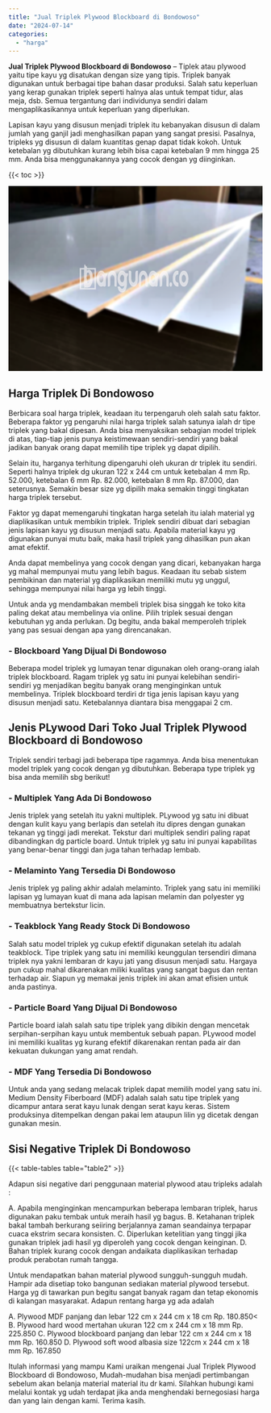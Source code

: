 ```yaml
---
title: "Jual Triplek Plywood Blockboard di Bondowoso"
date: "2024-07-14"
categories: 
  - "harga"
---
```


**Jual Triplek Plywood Blockboard di Bondowoso** – Tiplek atau plywood yaitu tipe kayu yg disatukan dengan size yang tipis. Triplek banyak digunakan untuk berbagai tipe bahan dasar produksi. Salah satu keperluan yang kerap gunakan triplek seperti halnya alas untuk tempat tidur, alas meja, dsb. Semua tergantung dari individunya sendiri dalam mengaplikasikannya untuk keperluan yang diperlukan.

Lapisan kayu yang disusun menjadi triplek itu kebanyakan disusun di dalam jumlah yang ganjil jadi menghasilkan papan yang sangat presisi. Pasalnya, tripleks yg disusun di dalam kuantitas genap dapat tidak kokoh. Untuk ketebalan yg dibutuhkan kurang lebih bisa capai ketebalan 9 mm hingga 25 mm. Anda bisa menggunakannya yang cocok dengan yg diinginkan.

{{< toc >}}

![Jual Triplek Plywood Blockboard di Bondowoso](/images/jual-triplek-murah-19.png)

## Harga Triplek Di Bondowoso

Berbicara soal harga triplek, keadaan itu terpengaruh oleh salah satu faktor. Beberapa faktor yg pengaruhi nilai harga triplek salah satunya ialah dr tipe triplek yang bakal dipesan. Anda bisa menyaksikan sebagian model triplek di atas, tiap-tiap jenis punya keistimewaan sendiri-sendiri yang bakal jadikan banyak orang dapat memilih tipe triplek yg dapat dipilih.

Selain itu, harganya terhitung dipengaruhi oleh ukuran dr triplek itu sendiri. Seperti halnya triplek dg ukuran 122 x 244 cm untuk ketebalan 4 mm Rp. 52.000, ketebalan 6 mm Rp. 82.000, ketebalan 8 mm Rp. 87.000, dan seterusnya. Semakin besar size yg dipilih maka semakin tinggi tingkatan harga triplek tersebut.

Faktor yg dapat memengaruhi tingkatan harga setelah itu ialah material yg diaplikasikan untuk membikin triplek. Triplek sendiri dibuat dari sebagian jenis lapisan kayu yg disusun menjadi satu. Apabila material kayu yg digunakan punyai mutu baik, maka hasil triplek yang dihasilkan pun akan amat efektif.

Anda dapat membelinya yang cocok dengan yang dicari, kebanyakan harga yg mahal mempunyai mutu yang lebih bagus. Keadaan itu sebab sistem pembikinan dan material yg diaplikasikan memiliki mutu yg unggul, sehingga mempunyai nilai harga yg lebih tinggi.

Untuk anda yg mendambakan membeli triplek bisa singgah ke toko kita paling dekat atau membelinya via online. Pilih triplek sesuai dengan kebutuhan yg anda perlukan. Dg begitu, anda bakal memperoleh triplek yang pas sesuai dengan apa yang direncanakan.

### \- Blockboard Yang Dijual Di Bondowoso

Beberapa model triplek yg lumayan tenar digunakan oleh orang-orang ialah triplek blockboard. Ragam triplek yg satu ini punyai kelebihan sendiri-sendiri yg menjadikan begitu banyak orang menginginkan untuk membelinya. Triplek blockboard terdiri dr tiga jenis lapisan kayu yang disusun menjadi satu. Ketebalannya diantara bisa menggapai 2 cm.

## Jenis PLywood Dari Toko Jual Triplek Plywood Blockboard di Bondowoso

Triplek sendiri terbagi jadi beberapa tipe ragamnya. Anda bisa menentukan model triplek yang cocok dengan yg dibutuhkan. Beberapa type triplek yg bisa anda memilih sbg berikut!

### \- Multiplek Yang Ada Di Bondowoso

Jenis triplek yang setelah itu yakni multiplek. PLywood yg satu ini dibuat dengan kulit kayu yang berlapis dan setelah itu dipres dengan gunakan tekanan yg tinggi jadi merekat. Tekstur dari multiplek sendiri paling rapat dibandingkan dg particle board. Untuk triplek yg satu ini punyai kapabilitas yang benar-benar tinggi dan juga tahan terhadap lembab.

### \- Melaminto Yang Tersedia Di Bondowoso

Jenis triplek yg paling akhir adalah melaminto. Triplek yang satu ini memiliki lapisan yg lumayan kuat di mana ada lapisan melamin dan polyester yg membuatnya bertekstur licin.

### \- Teakblock Yang Ready Stock Di Bondowoso

Salah satu model triplek yg cukup efektif digunakan setelah itu adalah teakblock. Tipe triplek yang satu ini memiliki keunggulan tersendiri dimana triplek nya yakni lembaran dr kayu jati yang disusun menjadi satu. Hargaya pun cukup mahal dikarenakan miliki kualitas yang sangat bagus dan rentan terhadap air. Siapun yg memakai jenis triplek ini akan amat efisien untuk anda pastinya.

### \- Particle Board Yang Dijual Di Bondowoso

Particle board ialah salah satu tipe triplek yang dibikin dengan mencetak serpihan-serpihan kayu untuk membentuk sebuah papan. PLywood model ini memiliki kualitas yg kurang efektif dikarenakan rentan pada air dan kekuatan dukungan yang amat rendah.

### \- MDF Yang Tersedia Di Bondowoso

Untuk anda yang sedang melacak triplek dapat memilih model yang satu ini. Medium Density Fiberboard (MDF) adalah salah satu tipe triplek yang dicampur antara serat kayu lunak dengan serat kayu keras. Sistem produksinya ditempelkan dengan pakai lem ataupun lilin yg dicetak dengan gunakan mesin.

## Sisi Negative Triplek Di Bondowoso

{{< table-tables table="table2" >}}

Adapun sisi negative dari penggunaan material plywood atau tripleks adalah :

A. Apabila menginginkan mencampurkan beberapa lembaran triplek, harus digunakan paku tembak untuk meraih hasil yg bagus. B. Ketahanan triplek bakal tambah berkurang seiiring berjalannya zaman seandainya terpapar cuaca ekstrim secara konsisten. C. Diperlukan ketelitian yang tinggi jika gunakan triplek jadi hasil yg diperoleh yang cocok dengan keinginan. D. Bahan triplek kurang cocok dengan andaikata diaplikasikan terhadap produk perabotan rumah tangga.

Untuk mendapatkan bahan material plywood sungguh-sungguh mudah. Hampir ada disetiap toko bangunan sediakan material plywood tersebut. Harga yg di tawarkan pun begitu sangat banyak ragam dan tetap ekonomis di kalangan masyarakat. Adapun rentang harga yg ada adalah

A. Plywood MDF panjang dan lebar 122 cm x 244 cm x 18 cm Rp. 180.850< B. Plywood hard wood mertahan ukuran 122 cm x 244 cm x 18 mm Rp. 225.850 C. Plywood blockboard panjang dan lebar 122 cm x 244 cm x 18 mm Rp. 160.850 D. Plywood soft wood albasia size 122cm x 244 cm x 18 mm Rp. 167.850

Itulah informasi yang mampu Kami uraikan mengenai Jual Triplek Plywood Blockboard di Bondowoso, Mudah-mudahan bisa menjadi pertimbangan sebelum akan belanja material material itu dr kami. Silahkan hubungi kami melalui kontak yg udah terdapat jika anda menghendaki bernegosiasi harga dan yang lain dengan kami. Terima kasih.
